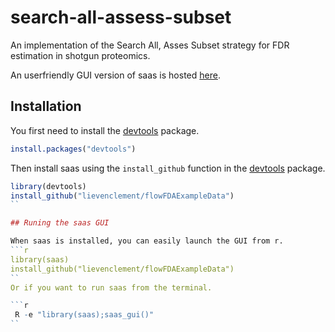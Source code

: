 # search-all-assess-subset
An implementation of the Search All, Asses Subset strategy for FDR estimation in shotgun proteomics.

An userfriendly GUI version of saas is hosted [here](http://iomics.ugent.be/saas/).

## Installation

 You first need to install the [devtools](https://cran.r-project.org/package=devtools) package.

```r
install.packages("devtools")
```

Then install saas using the `install_github` function in the
[devtools](https://cran.r-project.org/package=devtools) package.

```r
library(devtools)
install_github("lievenclement/flowFDAExampleData")
``

## Runing the saas GUI

When saas is installed, you can easily launch the GUI from r.
```r
library(saas)
install_github("lievenclement/flowFDAExampleData")
``
Or if you want to run saas from the terminal.

```r
 R -e "library(saas);saas_gui()"
``
